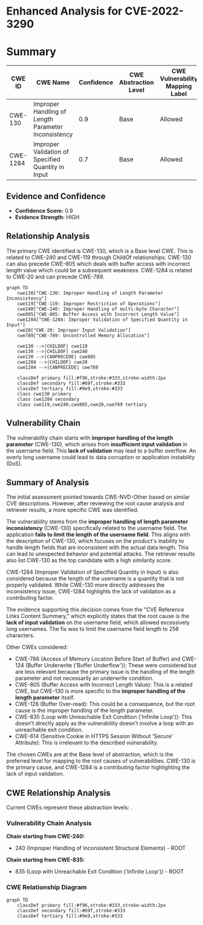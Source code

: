 # Enhanced Analysis for CVE-2022-3290

# Summary
| CWE ID | CWE Name | Confidence | CWE Abstraction Level | CWE Vulnerability Mapping Label | CWE-Vulnerability Mapping Notes |
|---|---|---|---|---|---|
| CWE-130 | Improper Handling of Length Parameter Inconsistency | 0.9 | Base | Allowed | Primary CWE |
| CWE-1284 | Improper Validation of Specified Quantity in Input | 0.7 | Base | Allowed | Secondary Candidate |

## Evidence and Confidence

*   **Confidence Score:** 0.9
*   **Evidence Strength:** HIGH

## Relationship Analysis
The primary CWE identified is CWE-130, which is a Base level CWE. This is related to CWE-240 and CWE-119 through ChildOf relationships. CWE-130 can also precede CWE-805 which deals with buffer access with incorrect length value which could be a subsequent weakness. CWE-1284 is related to CWE-20 and can precede CWE-789.

```mermaid
graph TD
    cwe130["CWE-130: Improper Handling of Length Parameter Inconsistency"]
    cwe119["CWE-119: Improper Restriction of Operations"]
    cwe240["CWE-240: Improper Handling of multi-byte Character"]
    cwe805["CWE-805: Buffer Access with Incorrect Length Value"]
    cwe1284["CWE-1284: Improper Validation of Specified Quantity in Input"]
    cwe20["CWE-20: Improper Input Validation"]
    cwe789["CWE-789: Uncontrolled Memory Allocation"]

    cwe130 -->|CHILDOF| cwe119
    cwe130 -->|CHILDOF| cwe240
    cwe130 -->|CANPRECEDE| cwe805
    cwe1284 -->|CHILDOF| cwe20
    cwe1284 -->|CANPRECEDE| cwe789

    classDef primary fill:#f96,stroke:#333,stroke-width:2px
    classDef secondary fill:#69f,stroke:#333
    classDef tertiary fill:#9e9,stroke:#333
    class cwe130 primary
    class cwe1284 secondary
    class cwe119,cwe240,cwe805,cwe20,cwe789 tertiary
```

## Vulnerability Chain
The vulnerability chain starts with **improper handling of the length parameter** (CWE-130), which arises from **insufficient input validation** in the username field. This **lack of validation** may lead to a buffer overflow. An overly long username could lead to data corruption or application instability (DoS).

## Summary of Analysis
The initial assessment pointed towards CWE-NVD-Other based on similar CVE descriptions. However, after reviewing the root cause analysis and retriever results, a more specific CWE was identified.

The vulnerability stems from the **improper handling of length parameter inconsistency** (CWE-130) specifically related to the username field. The application **fails to limit the length of the username field**. This aligns with the description of CWE-130, which focuses on the product's inability to handle length fields that are inconsistent with the actual data length. This can lead to unexpected behavior and potential attacks. The retriever results also list CWE-130 as the top candidate with a high similarity score.

CWE-1284 (Improper Validation of Specified Quantity in Input) is also considered because the length of the username is a quantity that is not properly validated. While CWE-130 more directly addresses the inconsistency issue, CWE-1284 highlights the lack of validation as a contributing factor.

The evidence supporting this decision comes from the "CVE Reference Links Content Summary," which explicitly states that the root cause is the **lack of input validation** on the username field, which allowed excessively long usernames. The fix was to limit the username field length to 256 characters.

Other CWEs considered:

*   CWE-786 (Access of Memory Location Before Start of Buffer) and CWE-124 (Buffer Underwrite ('Buffer Underflow')): These were considered but are less relevant because the primary issue is the handling of the length parameter and not necessarily an underwrite condition.
*   CWE-805 (Buffer Access with Incorrect Length Value): This is a related CWE, but CWE-130 is more specific to the **improper handling of the length parameter** itself.
*   CWE-126 (Buffer Over-read): This could be a consequence, but the root cause is the improper handling of the length parameter.
*   CWE-835 (Loop with Unreachable Exit Condition ('Infinite Loop')): This doesn't directly apply as the vulnerability doesn't involve a loop with an unreachable exit condition.
*   CWE-614 (Sensitive Cookie in HTTPS Session Without 'Secure' Attribute): This is irrelevant to the described vulnerability.

The chosen CWEs are at the Base level of abstraction, which is the preferred level for mapping to the root causes of vulnerabilities. CWE-130 is the primary cause, and CWE-1284 is a contributing factor highlighting the lack of input validation.


## CWE Relationship Analysis

Current CWEs represent these abstraction levels: .


### Vulnerability Chain Analysis

**Chain starting from CWE-240:**
- 240 (Improper Handling of Inconsistent Structural Elements) - ROOT


**Chain starting from CWE-835:**
- 835 (Loop with Unreachable Exit Condition ('Infinite Loop')) - ROOT



### CWE Relationship Diagram

```mermaid
graph TD
    classDef primary fill:#f96,stroke:#333,stroke-width:2px
    classDef secondary fill:#69f,stroke:#333
    classDef tertiary fill:#9e9,stroke:#333
```